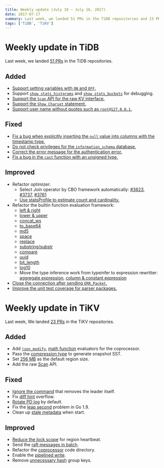 ```yaml
---
title: Weekly update (July 10 ~ July 16, 2017)
date: 2017-07-17
summary: Last week, we landed 51 PRs in the TiDB repositories and 23 PRs in the TiKV repositories.
tags: ['TiDB', 'TiKV']
---
```


# Weekly update in TiDB

Last week, we landed [51 PRs](https://github.com/pingcap/tidb/pulls?utf8=%E2%9C%93&q=is%3Apr%20is%3Amerged%20merged%3A2017-07-10..2017-07-16%20) in the TiDB repositories.

## Added
* [Support setting variables with `ON` and `OFF`.](https://github.com/pingcap/tidb/pull/3631)
* Support [`show stats_histgrams`](https://github.com/pingcap/tidb/pull/3683) and [`show stats_buckets`](https://github.com/pingcap/tidb/pull/3720) for debugging.
* [Support the `Scan` API for the raw KV interface.](https://github.com/pingcap/tidb/pull/3707)
* [Support the `Show Charset` statement.](https://github.com/pingcap/tidb/pull/3726)
* [Support user name without quotes such as `root@127.0.0.1`.](https://github.com/pingcap/tidb/pull/3742)

## Fixed
* [Fix a bug when explicitly inserting the `null` value into columns with the timestamp type.](https://github.com/pingcap/tidb/pull/3646)
* [Do not check privileges for the `information_schema` database.](https://github.com/pingcap/tidb/pull/3675)
* [Correct the error message for the authentication error.](https://github.com/pingcap/tidb/pull/3696)
* [Fix a bug in the `cast` function with an unsigned type.](https://github.com/pingcap/tidb/pull/3705)

## Improved
* Refactor optimizer:
  - Select Join operator by CBO framework automatically: [#3623](https://github.com/pingcap/tidb/pull/3623), [#3737](https://github.com/pingcap/tidb/pull/3737), [#3761](https://github.com/pingcap/tidb/pull/3761)
  - [Use statsProfile to estimate count and cardinality.](https://github.com/pingcap/tidb/pull/3728)
* Refactor the builtin function evaluation framework:
  - [left & right](https://github.com/pingcap/tidb/pull/3540)
  - [lower & upper](https://github.com/pingcap/tidb/pull/3550)
  - [concat_ws](https://github.com/pingcap/tidb/pull/3558)
  - [to_base64](https://github.com/pingcap/tidb/pull/3598)
  - [md5](https://github.com/pingcap/tidb/pull/3673)
  - [space](https://github.com/pingcap/tidb/pull/3684)
  - [replace](https://github.com/pingcap/tidb/pull/3702)
  - [substring/substr](https://github.com/pingcap/tidb/pull/3711)
  - [compare](https://github.com/pingcap/tidb/pull/3714)
  - [uuid](https://github.com/pingcap/tidb/pull/3721)
  - [bit_length](https://github.com/pingcap/tidb/pull/3722)
  - [log10](https://github.com/pingcap/tidb/pull/3733)
  - Move the type inference work from typeinfer to expression rewritter: [aggregate expression](https://github.com/pingcap/tidb/pull/3654), [column & constant expression](https://github.com/pingcap/tidb/pull/3667)
* [Close the connection after sending `ERR_Packet`.](https://github.com/pingcap/tidb/pull/3678)
* [Improve the unit test coverage for parser packages.](https://github.com/pingcap/tidb/pull/3718)

# Weekly update in TiKV

Last week, We landed [23 PRs](https://github.com/search?utf8=%E2%9C%93&q=repo%3Apingcap%2Ftikv+repo%3Apingcap%2Fpd+is%3Apr+is%3Amerged+merged%3A2017-07-09..2017-07-15&type=Issues) in the TiKV repositories.

## Added

* Add [`json_modify`](https://github.com/pingcap/tikv/pull/1998), [math function](https://github.com/pingcap/tikv/pull/2024) evaluators for the coprocessor.
* Pass the [compression type](https://github.com/pingcap/tikv/pull/2001) to generate snapshot SST.
* Set [256 MB](https://github.com/pingcap/tikv/pull/2017) as the default region size.
* Add the raw [Scan](https://github.com/pingcap/tikv/pull/2020) API.

## Fixed

* [Ignore the command](https://github.com/pingcap/tikv/pull/2016) that removes the leader itself.
* Fix [diff hint](https://github.com/pingcap/tikv/pull/2019) overflow.
* [Rotate PD log](https://github.com/pingcap/pd/pull/678) by default.
* Fix the [leap second](https://github.com/pingcap/pd/pull/681) problem in Go 1.9.
* Clean up [stale metadata](https://github.com/pingcap/tikv/pull/2041) when start.

## Improved

* [Reduce the lock scope](https://github.com/pingcap/pd/pull/677) for region heartbeat.
* Send the [raft messages in batch](https://github.com/pingcap/tikv/pull/2022).
* Refactor the [coprocessor](https://github.com/pingcap/tikv/pull/2029) code directory.
* Enable the [pipelined write](https://github.com/pingcap/tikv/pull/2031).
* Remove [unnecessary hash](https://github.com/pingcap/tikv/pull/2042) group keys.
